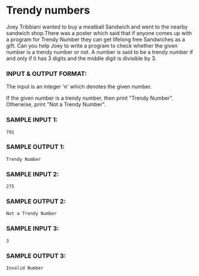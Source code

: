 # Trendy numbers

Joey Tribbiani wanted to buy a meatball Sandwich and went to the nearby sandwich shop.There was a poster which said that if anyone comes up with a program for Trendy Number they can get lifelong free Sandwiches as a gift. Can you help Joey to write a program to check whether the given number is a trendy number or not. A number is said to be a trendy number if and only if it has 3 digits and the middle digit is divisible by 3.

### INPUT & OUTPUT FORMAT: 

The input is an integer 'n' which denotes the given number.

If the given number is a trendy number, then print "Trendy Number". Otherwise, print "Not a Trendy Number".

### SAMPLE INPUT 1:

```
791
```

### SAMPLE OUTPUT 1:

```
Trendy Number
```

### SAMPLE INPUT 2:

```
275
```

### SAMPLE OUTPUT 2:

```
Not a Trendy Number
```

### SAMPLE INPUT 3:

```
3
```

### SAMPLE OUTPUT 3:

```
Invalid Number
```
